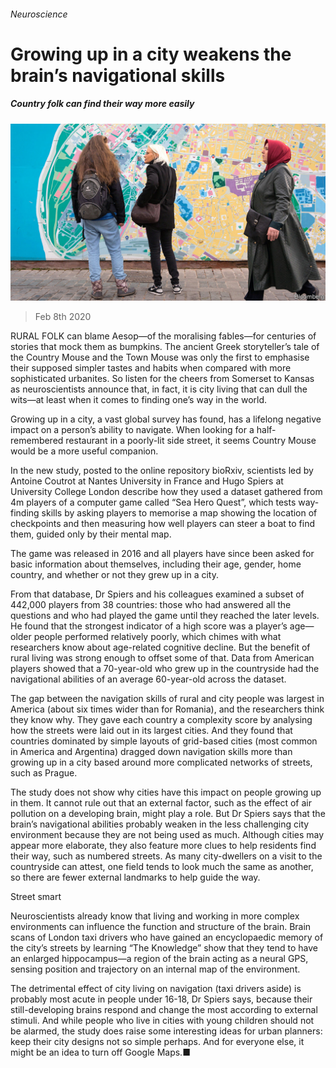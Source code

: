 ###### Neuroscience

# Growing up in a city weakens the brain’s navigational skills 

##### Country folk can find their way more easily 

![image](images/20200208_STP004_0.jpg) 

> Feb 8th 2020 

RURAL FOLK can blame Aesop—of the moralising fables—for centuries of stories that mock them as bumpkins. The ancient Greek storyteller’s tale of the Country Mouse and the Town Mouse was only the first to emphasise their supposed simpler tastes and habits when compared with more sophisticated urbanites. So listen for the cheers from Somerset to Kansas as neuroscientists announce that, in fact, it is city living that can dull the wits—at least when it comes to finding one’s way in the world.

Growing up in a city, a vast global survey has found, has a lifelong negative impact on a person’s ability to navigate. When looking for a half-remembered restaurant in a poorly-lit side street, it seems Country Mouse would be a more useful companion.


In the new study, posted to the online repository bioRxiv, scientists led by Antoine Coutrot at Nantes University in France and Hugo Spiers at University College London describe how they used a dataset gathered from 4m players of a computer game called “Sea Hero Quest”, which tests way-finding skills by asking players to memorise a map showing the location of checkpoints and then measuring how well players can steer a boat to find them, guided only by their mental map.

The game was released in 2016 and all players have since been asked for basic information about themselves, including their age, gender, home country, and whether or not they grew up in a city.

From that database, Dr Spiers and his colleagues examined a subset of 442,000 players from 38 countries: those who had answered all the questions and who had played the game until they reached the later levels. He found that the strongest indicator of a high score was a player’s age—older people performed relatively poorly, which chimes with what researchers know about age-related cognitive decline. But the benefit of rural living was strong enough to offset some of that. Data from American players showed that a 70-year-old who grew up in the countryside had the navigational abilities of an average 60-year-old across the dataset.

The gap between the navigation skills of rural and city people was largest in America (about six times wider than for Romania), and the researchers think they know why. They gave each country a complexity score by analysing how the streets were laid out in its largest cities. And they found that countries dominated by simple layouts of grid-based cities (most common in America and Argentina) dragged down navigation skills more than growing up in a city based around more complicated networks of streets, such as Prague.

The study does not show why cities have this impact on people growing up in them. It cannot rule out that an external factor, such as the effect of air pollution on a developing brain, might play a role. But Dr Spiers says that the brain’s navigational abilities probably weaken in the less challenging city environment because they are not being used as much. Although cities may appear more elaborate, they also feature more clues to help residents find their way, such as numbered streets. As many city-dwellers on a visit to the countryside can attest, one field tends to look much the same as another, so there are fewer external landmarks to help guide the way.

Street smart

Neuroscientists already know that living and working in more complex environments can influence the function and structure of the brain. Brain scans of London taxi drivers who have gained an encyclopaedic memory of the city’s streets by learning “The Knowledge” show that they tend to have an enlarged hippocampus—a region of the brain acting as a neural GPS, sensing position and trajectory on an internal map of the environment.

The detrimental effect of city living on navigation (taxi drivers aside) is probably most acute in people under 16-18, Dr Spiers says, because their still-developing brains respond and change the most according to external stimuli. And while people who live in cities with young children should not be alarmed, the study does raise some interesting ideas for urban planners: keep their city designs not so simple perhaps. And for everyone else, it might be an idea to turn off Google Maps.■

